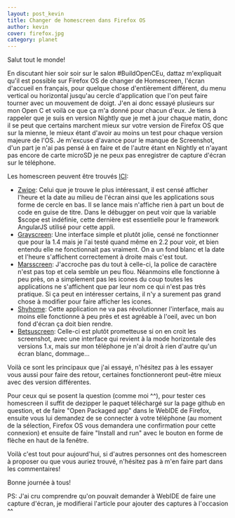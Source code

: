 ```yaml
---
layout: post_kevin
title: Changer de homescreen dans Firefox OS
author: kevin
cover: firefox.jpg
category: planet
---
```


Salut tout le monde!



En discutant hier soir soir sur le salon #BuildOpenCEu, dattaz m'expliquait qu'il est possible sur Firefox OS de changer de Homescreen, l'écran d'accueil en français, pour quelque chose d'entièrement différent, du menu vertical ou horizontal jusqu'au cercle d'application que l'on peut faire tourner avec un mouvement de doigt. J'en ai donc essayé plusieurs  sur mon Open C et voilà ce que ça m'a donné pour chacun d'eux. Je tiens à rappeler que je suis en version Nightly que je met à jour chaque matin, donc il se peut que certains marchent mieux sur votre version de Firefox OS que sur la mienne, le mieux étant d'avoir au moins un test pour chaque version majeure de l'OS. Je m'excuse d'avance pour le manque de Screenshot, d'un part je n'ai pas pensé à en faire et de l'autre étant en Nightly et n'ayant pas encore de carte microSD je ne peux pas enregistrer de capture d'écran sur le téléphone.
<!--break-->

Les homescreen peuvent être trouvés [ICI](https://gist.github.com/xfausto/7c954f1b31cf086aff79):

* [Zwipe](https://github.com/mgoodings/zwipe): Celui que je trouve le plus intéressant, il est censé afficher l'heure et la date au milieu de l'écran ainsi que les applications sous forme de cercle en bas. Il se lance mais n'affiche rien à part un bout de code en guise de titre. Dans le débugger on peut voir que la variable $scope est indéfinie, cette dernière est essentielle pour le framework AngularJS utilisé pour cette appli.
* [Grayscreen](https://github.com/xfausto/Grayscreen): Une interface simple et plutôt jolie, censé ne fonctionner que pour la 1.4 mais je l'ai testé quand même en 2.2 pour voir, et bien entendu elle ne fonctionnait pas vraiment. On a un fond blanc et la date et l'heure s'affichent correctement à droite mais c'est tout.
* [Marsscreen](https://github.com/yorikvanhavre/MARSScreen): J'accroche pas du tout à celle-ci, la police de caractère n'est pas top et cela semble un peu flou. Néanmoins elle fonctionne à peu près, on a simplement pas les icones du coup toutes les applications ne s'affichent que par leur nom ce qui n'est pas très pratique. Si ça peut en intéresser certains, il n'y a surement pas grand chose à modifier pour faire afficher les icones.
* [Shyhome](https://github.com/Schoewilliam/Shyhome): Cette application ne va pas révolutionner l'interface, mais au moins elle fonctionne à peu près et est agréable à l'oeil, avec un bon fond d'écran ça doit bien rendre.
* [Betsuscreen](https://github.com/xfausto/betsuscreen): Celle-ci est plutôt prometteuse si on en croit les screenshot, avec une interface qui revient à la mode horizontale des versions 1.x, mais sur mon téléphone je n'ai droit à rien d'autre qu'un écran blanc, dommage...

Voilà ce sont les principaux que j'ai essayé, n'hésitez pas à les essayer vous aussi  pour faire des retour, certaines fonctionneront peut-être mieux avec des version différentes.

Pour ceux qui se posent la question (comme moi ^^), pour tester ces homescreen il suffit de dezipper le paquet téléchargé sur la page github en question, et de faire "Open Packaged app" dans le WebIDE de Firefox, ensuite vous lui demandez de se connecter à votre téléphone (au moment de la sélection, Firefox OS vous demandera une confirmation pour cette connexion) et ensuite de faire "Install and run" avec le bouton en forme de flèche en haut de la fenêtre.

Voilà c'est tout pour aujourd'hui, si d'autres personnes ont des homescreen à proposer ou que vous auriez trouvé, n'hésitez pas à m'en faire part dans les commentaires!

Bonne journée à tous!



PS: J'ai cru comprendre qu'on pouvait demander à WebIDE de faire une capture d'écran, je modifierai l'article pour ajouter des captures à l'occasion ^^
